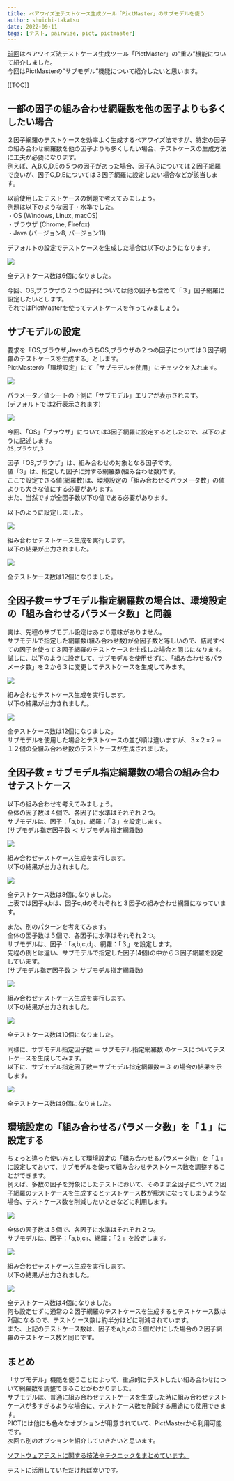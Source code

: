 ```yaml
---
title: ペアワイズ法テストケース生成ツール「PictMaster」のサブモデルを使う
author: shuichi-takatsu
date: 2022-09-11
tags: [テスト, pairwise, pict, pictmaster]
---
```


[前回](/blogs/2022/09/03/pictmaster-weight-option/)はペアワイズ法テストケース生成ツール「PictMaster」の”重み”機能について紹介しました。  
今回はPictMasterの”サブモデル”機能について紹介したいと思います。

[[TOC]]

## 一部の因子の組み合わせ網羅数を他の因子よりも多くしたい場合

２因子網羅のテストケースを効率よく生成するペアワイズ法ですが、特定の因子の組み合わせ網羅数を他の因子よりも多くしたい場合、テストケースの生成方法に工夫が必要になります。  
例えば、A,B,C,D,Eの５つの因子があった場合、因子A,Bについては２因子網羅で良いが、因子C,D,Eについては３因子網羅に設定したい場合などが該当します。

以前使用したテストケースの例題で考えてみましょう。  
例題は以下のような因子・水準でした。  
・OS (Windows, Linux, macOS)  
・ブラウザ (Chrome, Firefox)  
・Java (バージョン8, バージョン11)  

デフォルトの設定でテストケースを生成した場合は以下のようになります。

![](https://gyazo.com/8eb9cdbd84fe995491b84501742e5257.png)

全テストケース数は6個になりました。

今回、OS,ブラウザの２つの因子については他の因子も含めて「３」因子網羅に設定したいとします。  
それではPictMasterを使ってテストケースを作ってみましょう。

## サブモデルの設定

要求を「OS,ブラウザ,JavaのうちOS,ブラウザの２つの因子については３因子網羅のテストケースを生成する」とします。  
PictMasterの「環境設定」にて「サブモデルを使用」にチェックを入れます。

![](https://gyazo.com/17f3a65c735cf89e26c79463969a4163.png)

パラメータ／値シートの下側に「サブモデル」エリアが表示されます。   
(デフォルトでは2行表示されます) 

![](https://gyazo.com/692edd54d63a172c58b795c5d98a959a.png)

今回、「OS」「ブラウザ」については3因子網羅に設定するとしたので、以下のように記述します。  
`OS,ブラウザ,3`  

因子「OS,ブラウザ」は、組み合わせの対象となる因子です。  
値「3」は、指定した因子に対する網羅数(組み合わせ数)です。  
ここで設定できる値(網羅数)は、環境設定の「組み合わせるパラメータ数」の値よりも大きな値にする必要があります。  
また、当然ですが全因子数以下の値である必要があります。

以下のように設定しました。

![](https://gyazo.com/bd8272b098ad553628c02e26b2578609.png)

組み合わせテストケース生成を実行します。  
以下の結果が出力されました。

![](https://gyazo.com/32afcce7f28fc0dfaab1b85438ac04ab.png)

全テストケース数は12個になりました。

## 全因子数＝サブモデル指定網羅数の場合は、環境設定の「組み合わせるパラメータ数」と同義

実は、先程のサブモデル設定はあまり意味がありません。  
サブモデルで指定した網羅数(組み合わせ数)が全因子数と等しいので、結局すべての因子を使って３因子網羅のテストケースを生成した場合と同じになります。  
試しに、以下のように設定して、サブモデルを使用せずに、「組み合わせるパラメータ数」を２から３に変更してテストケースを生成してみます。

![](https://gyazo.com/6e61c9e08f299f2b3e98360597859fa5.png)

組み合わせテストケース生成を実行します。  
以下の結果が出力されました。

![](https://gyazo.com/369c89f2d0de844ba6bc5b3722c41703.png)

全テストケース数は12個になりました。  
サブモデルを使用した場合とテストケースの並び順は違いますが、３×２×２＝１２個の全組み合わせ数のテストケースが生成されました。

## 全因子数 ≠ サブモデル指定網羅数の場合の組み合わせテストケース

以下の組み合わせを考えてみましょう。  
全体の因子数は４個で、各因子に水準はそれぞれ２つ。  
サブモデルは、因子：「a,b」、網羅：「３」を設定します。  
(サブモデル指定因子数 ＜ サブモデル指定網羅数)

![](https://gyazo.com/121d9880d061084432d3ba9a23804c64.png)

組み合わせテストケース生成を実行します。  
以下の結果が出力されました。

![](https://gyazo.com/72fc68865a6b13230ac0393b73585f4d.png)

全テストケース数は8個になりました。  
上表では因子a,bは、因子c,dのそれぞれと３因子の組み合わせ網羅になっています。

また、別のパターンを考えてみます。    
全体の因子数は５個で、各因子に水準はそれぞれ２つ。  
サブモデルは、因子：「a,b,c,d」、網羅：「３」を設定します。  
先程の例とは違い、サブモデルで指定した因子(4個)の中から３因子網羅を設定しています。  
(サブモデル指定因子数 ＞ サブモデル指定網羅数)

![](https://gyazo.com/e4a0f4abeef72a572cea08ed7d9c60e7.png)

組み合わせテストケース生成を実行します。  
以下の結果が出力されました。

![](https://gyazo.com/e4a641d8f9c78409b64c91f37c39a699.png)

全テストケース数は10個になりました。  

同様に、サブモデル指定因子数 ＝ サブモデル指定網羅数 のケースについてテストケースを生成してみます。  
以下に、サブモデル指定因子数＝サブモデル指定網羅数＝３ の場合の結果を示します。

![](https://gyazo.com/e2e51527a626d1068339764250590750.png)

全テストケース数は9個になりました。  

## 環境設定の「組み合わせるパラメータ数」を「１」に設定する

ちょっと違った使い方として環境設定の「組み合わせるパラメータ数」を「１」に設定しておいて、サブモデルを使って組み合わせテストケース数を調整することができます。  
例えば、多数の因子を対象にしたテストにおいて、そのまま全因子について２因子網羅のテストケースを生成するとテストケース数が膨大になってしまうような場合、テストケース数を削減したいときなどに利用します。

![](https://gyazo.com/4fc37457203e7aa940a81da651b7a827.png)

全体の因子数は５個で、各因子に水準はそれぞれ２つ。  
サブモデルは、因子：「a,b,c」、網羅：「２」を設定します。  

![](https://gyazo.com/2160fe9ec2594f2be96b1edf2e2b656a.png)

組み合わせテストケース生成を実行します。  
以下の結果が出力されました。

![](https://gyazo.com/3736914ba3318dae9ba6bc3c4b5aaced.png)

全テストケース数は4個になりました。  
何も設定せずに通常の２因子網羅のテストケースを生成するとテストケース数は7個になるので、テストケース数は約半分ほどに削減されています。  
また、上記のテストケース数は、因子をa,b,cの３個だけにした場合の２因子網羅のテストケース数と同じです。  

## まとめ

「サブモデル」機能を使うことによって、重点的にテストしたい組み合わせについて網羅数を調整できることがわかりました。  
サブモデルは、普通に組み合わせテストケースを生成した時に組み合わせテストケースが多すぎるような場合に、テストケース数を削減する用途にも使用できます。  
PICTには他にも色々なオプションが用意されていて、PictMasterから利用可能です。  
次回も別のオプションを紹介していきたいと思います。

[ソフトウェアテストに関する技法やテクニックをまとめています。](/testing/)

テストに活用していただければ幸いです。
